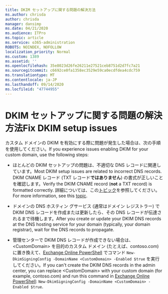 ```yaml
---
title: DKIM セットアップに関する問題の解決方法
ms.author: chrisda
author: chrisda
manager: dansimp
ms.date: 04/21/2020
ms.audience: ITPro
ms.topic: article
ms.service: o365-administration
ROBOTS: NOINDEX, NOFOLLOW
localization_priority: Normal
ms.custom: 1389
ms.assetid: ''
ms.openlocfilehash: 35e8023d26fe26211e27521ceb8751d2d7fc7a21
ms.sourcegitcommit: c6692ce0fa1358ec3529e59ca0ecdfdea4cdc759
ms.translationtype: MT
ms.contentlocale: ja-JP
ms.lasthandoff: 09/14/2020
ms.locfileid: "47744955"
---
```

# <a name="fix-dkim-setup-issues"></a><span data-ttu-id="cefd1-102">DKIM セットアップに関する問題の解決方法</span><span class="sxs-lookup"><span data-stu-id="cefd1-102">Fix DKIM setup issues</span></span>

<span data-ttu-id="cefd1-103">カスタム ドメインの DKIM を有効にする際に問題が発生した場合は、次の手順を使用してください。</span><span class="sxs-lookup"><span data-stu-id="cefd1-103">If you experience issues enabling DKIM for your custom domain, use the following steps:</span></span>

- <span data-ttu-id="cefd1-104">ほとんどの DKIM セットアップの問題は、不適切な DNS レコードに関連しています。</span><span class="sxs-lookup"><span data-stu-id="cefd1-104">Most DKIM setup issues are related to incorrect DNS records.</span></span> <span data-ttu-id="cefd1-105">DKIM CNAME レコード (TXT レコード**ではありません**) の書式が正しいことを確認します。</span><span class="sxs-lookup"><span data-stu-id="cefd1-105">Verify the DKIM CNAME record (**not** a TXT record) is formatted correctly.</span></span> <span data-ttu-id="cefd1-106">詳細については、この[トピック](https://docs.microsoft.com/microsoft-365/security/office-365-security/use-dkim-to-validate-outbound-email#steps-you-need-to-do-to-manually-set-up-dkim)を参照してください。</span><span class="sxs-lookup"><span data-stu-id="cefd1-106">For more information, see this [topic](https://docs.microsoft.com/microsoft-365/security/office-365-security/use-dkim-to-validate-outbound-email#steps-you-need-to-do-to-manually-set-up-dkim).</span></span>

- <span data-ttu-id="cefd1-107">ドメインの DNS ホスティン グサービス (通常はドメイン レジストラー) で DKIM DNS レコードを作成または更新したら、その DNS レコードが伝達されるまで待機します。</span><span class="sxs-lookup"><span data-stu-id="cefd1-107">After you create or update your DKIM DNS records at the DNS hosting service for your domain (typically, your domain registrar), wait for the DNS records to propagate.</span></span>

- <span data-ttu-id="cefd1-108">管理センターで DKIM DNS レコードが作成できない場合は、\<CustomDomain\> を目的のカスタム ドメイン (たとえば、contoso.com) に置き換えて、[Exchange Online PowerShell](https://docs.microsoft.com/powershell/exchange/exchange-online/connect-to-exchange-online-powershell/connect-to-exchange-online-powershell) でコマンド `New-DkimSigningConfig -DomainName <CustomDomain> -Enabled $true` を実行してください。</span><span class="sxs-lookup"><span data-stu-id="cefd1-108">If you can't create the DKIM DNS records in the admin center, you can replace \<CustomDomain\> with your custom domain (for example, contoso.com) and run this command in [Exchange Online PowerShell](https://docs.microsoft.com/powershell/exchange/exchange-online/connect-to-exchange-online-powershell/connect-to-exchange-online-powershell): `New-DkimSigningConfig -DomainName <CustomDomain> -Enabled $true`.</span></span>

